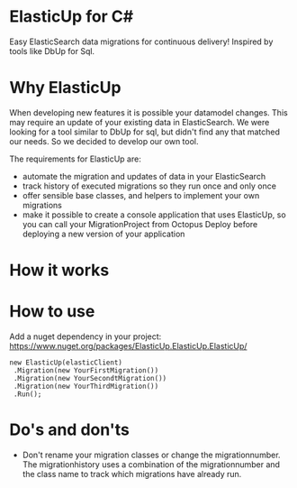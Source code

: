 # ElasticUp for C#
Easy ElasticSearch data migrations for continuous delivery! Inspired by tools like DbUp for Sql.

# Why ElasticUp
When developing new features it is possible your datamodel changes. This may require an update of your existing data in ElasticSearch. We were looking for a tool similar to DbUp for sql, but didn't find any that matched our needs. So we decided to develop our own tool.

The requirements for ElasticUp are:
- automate the migration and updates of data in your ElasticSearch
- track history of executed migrations so they run once and only once
- offer sensible base classes, and helpers to implement your own migrations
- make it possible to create a console application that uses ElasticUp, so you can call your MigrationProject from Octopus Deploy before deploying a new version of your application

# How it works





# How to use
Add a nuget dependency in your project: https://www.nuget.org/packages/ElasticUp.ElasticUp.ElasticUp/

```
new ElasticUp(elasticClient)
 .Migration(new YourFirstMigration())
 .Migration(new YourSecondtMigration())
 .Migration(new YourThirdMigration())
 .Run();
```

# Do's and don'ts

- Don't rename your migration classes or change the migrationnumber. The migrationhistory uses a combination of the migrationnumber and the class name to track which migrations have already run.
